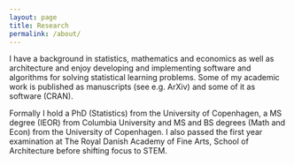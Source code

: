 ```yaml
---
layout: page
title: Research
permalink: /about/
---
```



I have a background in statistics, mathematics and economics as well as architecture and enjoy developing and implementing software and algorithms for solving statistical learning problems. Some of my academic work is published as manuscripts (see e.g. ArXiv) and some of it as software (CRAN).

Formally I hold a PhD (Statistics) from the University of Copenhagen, a MS degree (IEOR) from Columbia University and MS and BS degrees (Math and Econ) from the University of Copenhagen. I also passed the first year examination at The Royal Danish Academy of Fine Arts, School of Architecture before shifting focus to STEM.
